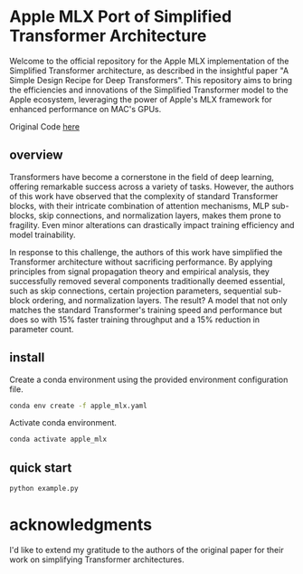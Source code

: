 # Apple MLX Port of Simplified Transformer Architecture

Welcome to the official repository for the Apple MLX implementation of the
Simplified Transformer architecture, as described in the insightful paper "A
Simple Design Recipe for Deep Transformers". This repository aims to bring the
efficiencies and innovations of the Simplified Transformer model to the Apple
ecosystem, leveraging the power of Apple's MLX framework for enhanced
performance on MAC's GPUs.

Original Code [here](https://github.com/kyegomez/SimplifiedTransformers/tree/main)

## overview
Transformers have become a cornerstone in the field of deep learning, offering remarkable success across a variety of tasks. However, the authors of this work have observed that the complexity of standard Transformer blocks, with their intricate combination of attention mechanisms, MLP sub-blocks, skip connections, and normalization layers, makes them prone to fragility. Even minor alterations can drastically impact training efficiency and model trainability.

In response to this challenge, the authors of this work have simplified the Transformer architecture without sacrificing performance. By applying principles from signal propagation theory and empirical analysis, they successfully removed several components traditionally deemed essential, such as skip connections, certain projection parameters, sequential sub-block ordering, and normalization layers. The result? A model that not only matches the standard Transformer's training speed and performance but does so with 15% faster training throughput and a 15% reduction in parameter count.


## install
Create a conda environment using the provided environment configuration file.
```bash
conda env create -f apple_mlx.yaml
```

Activate conda environment.
```bash
conda activate apple_mlx
```

## quick start
```bash
python example.py
```

# acknowledgments
I'd like to extend my gratitude to the authors of the original paper for their work on simplifying Transformer architectures.
